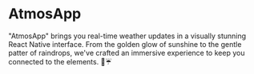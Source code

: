 # AtmosApp
"AtmosApp" brings you real-time weather updates in a visually stunning React Native interface. From the golden glow of sunshine to the gentle patter of raindrops, we've crafted an immersive experience to keep you connected to the elements. 📲☔
